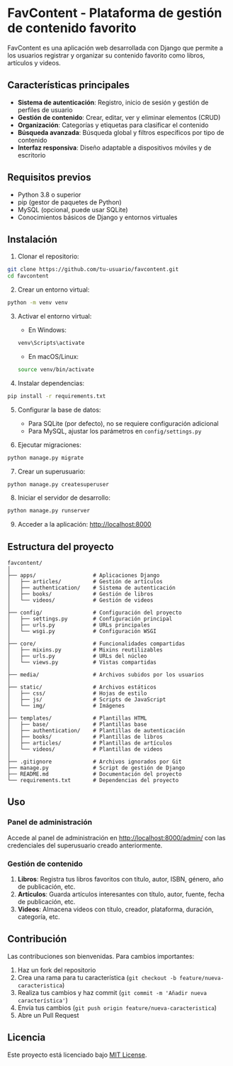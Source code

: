 # FavContent - Plataforma de gestión de contenido favorito

FavContent es una aplicación web desarrollada con Django que permite a los usuarios registrar y organizar su contenido favorito como libros, artículos y videos.

## Características principales

- **Sistema de autenticación**: Registro, inicio de sesión y gestión de perfiles de usuario
- **Gestión de contenido**: Crear, editar, ver y eliminar elementos (CRUD)
- **Organización**: Categorías y etiquetas para clasificar el contenido
- **Búsqueda avanzada**: Búsqueda global y filtros específicos por tipo de contenido
- **Interfaz responsiva**: Diseño adaptable a dispositivos móviles y de escritorio

## Requisitos previos

- Python 3.8 o superior
- pip (gestor de paquetes de Python)
- MySQL (opcional, puede usar SQLite)
- Conocimientos básicos de Django y entornos virtuales

## Instalación

1. Clonar el repositorio:
```bash
git clone https://github.com/tu-usuario/favcontent.git
cd favcontent
```

2. Crear un entorno virtual:
```bash
python -m venv venv
```

3. Activar el entorno virtual:
   - En Windows:
   ```bash
   venv\Scripts\activate
   ```
   - En macOS/Linux:
   ```bash
   source venv/bin/activate
   ```

4. Instalar dependencias:
```bash
pip install -r requirements.txt
```

5. Configurar la base de datos:
   - Para SQLite (por defecto), no se requiere configuración adicional
   - Para MySQL, ajustar los parámetros en `config/settings.py`

6. Ejecutar migraciones:
```bash
python manage.py migrate
```

7. Crear un superusuario:
```bash
python manage.py createsuperuser
```

8. Iniciar el servidor de desarrollo:
```bash
python manage.py runserver
```

9. Acceder a la aplicación: [http://localhost:8000](http://localhost:8000)

## Estructura del proyecto

```
favcontent/
│
├── apps/                  # Aplicaciones Django
│   ├── articles/          # Gestión de artículos
│   ├── authentication/    # Sistema de autenticación
│   ├── books/             # Gestión de libros
│   └── videos/            # Gestión de videos
│
├── config/                # Configuración del proyecto
│   ├── settings.py        # Configuración principal
│   ├── urls.py            # URLs principales
│   └── wsgi.py            # Configuración WSGI
│
├── core/                  # Funcionalidades compartidas
│   ├── mixins.py          # Mixins reutilizables
│   ├── urls.py            # URLs del núcleo
│   └── views.py           # Vistas compartidas
│
├── media/                 # Archivos subidos por los usuarios
│
├── static/                # Archivos estáticos
│   ├── css/               # Hojas de estilo
│   ├── js/                # Scripts de JavaScript
│   └── img/               # Imágenes
│
├── templates/             # Plantillas HTML
│   ├── base/              # Plantillas base
│   ├── authentication/    # Plantillas de autenticación
│   ├── books/             # Plantillas de libros
│   ├── articles/          # Plantillas de artículos
│   └── videos/            # Plantillas de videos
│
├── .gitignore             # Archivos ignorados por Git
├── manage.py              # Script de gestión de Django
├── README.md              # Documentación del proyecto
└── requirements.txt       # Dependencias del proyecto
```

## Uso

### Panel de administración

Accede al panel de administración en [http://localhost:8000/admin/](http://localhost:8000/admin/) con las credenciales del superusuario creado anteriormente.

### Gestión de contenido

1. **Libros**: Registra tus libros favoritos con título, autor, ISBN, género, año de publicación, etc.
2. **Artículos**: Guarda artículos interesantes con título, autor, fuente, fecha de publicación, etc.
3. **Videos**: Almacena videos con título, creador, plataforma, duración, categoría, etc.

## Contribución

Las contribuciones son bienvenidas. Para cambios importantes:

1. Haz un fork del repositorio
2. Crea una rama para tu característica (`git checkout -b feature/nueva-caracteristica`)
3. Realiza tus cambios y haz commit (`git commit -m 'Añadir nueva característica'`)
4. Envía tus cambios (`git push origin feature/nueva-caracteristica`)
5. Abre un Pull Request

## Licencia

Este proyecto está licenciado bajo [MIT License](LICENSE).

